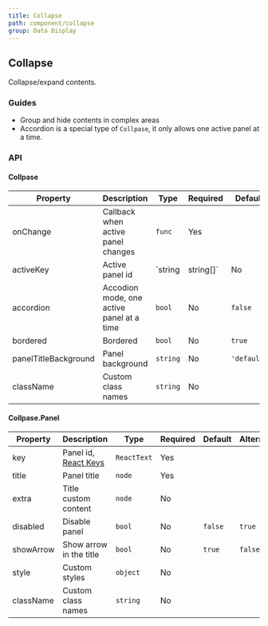 ```yaml
---
title: Collapse
path: component/collapse
group: Data Display
---
```


## Collapse

Collapse/expand contents.

### Guides

- Group and hide contents in complex areas
- Accordion is a special type of `Collpase`, it only allows one active panel at a time.

### API

#### Collpase

| Property             | Description                               | Type                | Required | Default     | Alternative |
| -------------------- | ----------------------------------------- | ------------------- | -------- | ----------- | ----------- |
| onChange             | Callback when active panel changes        | `func`              | Yes      |             |             |
| activeKey            | Active panel id                           | `string | string[]` | No       |             |             |
| accordion            | Accodion mode, one active panel at a time | `bool`              | No       | `false`     | `true`      |
| bordered             | Bordered                                  | `bool`              | No       | `true`      | `false`     |
| panelTitleBackground | Panel background                          | `string`            | No       | `'default'` | `'none'`    |
| className            | Custom class names                        | `string`            | No       |             |             |

#### Collpase.Panel

| Property  | Description             | Type     | Required | Default | Alternative |
| --------- | ----------------------- | -------- | -------- | ------- | ----------- |
| key       | Panel id, [React Keys](https://reactjs.org/docs/lists-and-keys.html#keys)                 | `ReactText` | Yes      |         |             |
| title     | Panel title             | `node`   | Yes      |         |             |
| extra     | Title custom content    | `node`   | No      |         |             |
| disabled  | Disable panel           | `bool`   | No       | `false` | `true`      |
| showArrow | Show arrow in the title | `bool`   | No       | `true`  | `false`     |
| style     | Custom styles           | `object` | No       |         |             |
| className | Custom class names      | `string` | No       |         |             |
